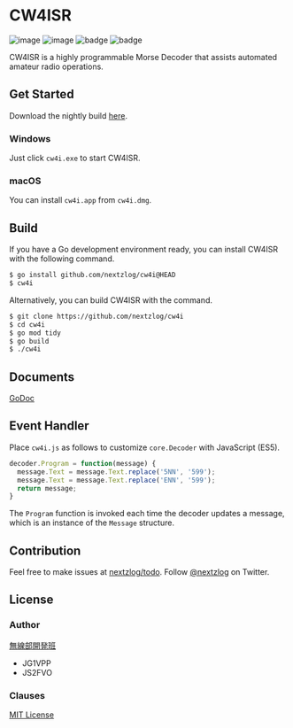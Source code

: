 CW4ISR
====

![image](https://img.shields.io/badge/Go-1.20-red.svg)
![image](https://img.shields.io/badge/license-MIT-darkblue.svg)
![badge](https://github.com/nextzlog/cw4i/actions/workflows/build.yaml/badge.svg)
![badge](https://github.com/nextzlog/cw4i/actions/workflows/clean.yaml/badge.svg)

CW4ISR is a highly programmable Morse Decoder that assists automated amateur radio operations.

## Get Started

Download the nightly build [here](https://github.com/nextzlog/cw4i/releases/tag/nightly).

### Windows

Just click `cw4i.exe` to start CW4ISR.

### macOS

You can install `cw4i.app` from `cw4i.dmg`.

## Build

If you have a Go development environment ready, you can install CW4ISR with the following command.

```sh
$ go install github.com/nextzlog/cw4i@HEAD
$ cw4i
```

Alternatively, you can build CW4ISR with the command.

```sh
$ git clone https://github.com/nextzlog/cw4i
$ cd cw4i
$ go mod tidy
$ go build
$ ./cw4i
```

## Documents

[GoDoc](https://pkg.go.dev/github.com/nextzlog/cw4i)

## Event Handler

Place `cw4i.js` as follows to customize `core.Decoder` with JavaScript (ES5).

```js:cw4i.js
decoder.Program = function(message) {
  message.Text = message.Text.replace('5NN', '599');
  message.Text = message.Text.replace('ENN', '599');
  return message;
}
```

The `Program` function is invoked each time the decoder updates a message, which is an instance of the `Message` structure.

## Contribution

Feel free to make issues at [nextzlog/todo](https://github.com/nextzlog/todo).
Follow [@nextzlog](https://twitter.com/nextzlog) on Twitter.

## License

### Author

[無線部開発班](https://nextzlog.dev)

- JG1VPP
- JS2FVO

### Clauses

[MIT License](LICENSE)
